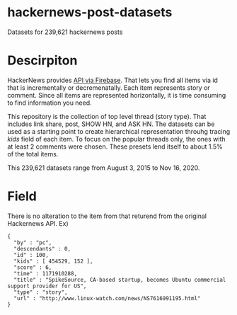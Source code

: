 # hackernews-post-datasets

Datasets for 239,621 hackernews posts

# Descirpiton

HackerNews provides [API via Firebase](https://github.com/HackerNews/API). That lets you find all items via id that is incrementally or decremenatally. Each item represents story or comment. Since all items are represented horizontally, it is time consuming to find information you need.

This repository is the collection of top level thread (story type). That includes link share, post, SHOW HN, and ASK HN. The datasets can be used as a starting point to create hierarchical representation throuhg tracing *kids* field of each item. To focus on the popular threads only, the ones with at least 2 comments were chosen. These presets lend itself to about 1.5% of the total items.

This 239,621 datasets range from August 3, 2015 to Nov 16, 2020.

# Field

There is no alteration to the item from that returend from the original Hackernews API. Ex)

```
{
  "by" : "pc",
  "descendants" : 0,
  "id" : 100,
  "kids" : [ 454529, 152 ],
  "score" : 6,
  "time" : 1171910288,
  "title" : "SpikeSource, CA-based startup, becomes Ubuntu commercial support provider for US",
  "type" : "story",
  "url" : "http://www.linux-watch.com/news/NS7616991195.html"
}
```
